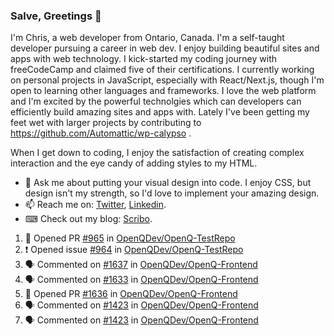 ### Salve, Greetings 👋

I'm Chris, a web developer from Ontario, Canada. I'm a self-taught developer pursuing a career in web dev. I enjoy building beautiful sites and apps with web technology.
I kick-started my coding journey with freeCodeCamp and claimed five of their certifications.  I currently working on personal projects in JavaScript, especially with React/Next.js, though I'm open to learning other languages and frameworks. I love the web platform and I'm excited by the powerful technolgies which can developers can efficiently build amazing sites and apps with. Lately I've been getting my feet wet with larger projects by contributing to https://github.com/Automattic/wp-calypso .

When I get down to coding, I enjoy the satisfaction of creating complex interaction and the eye candy of adding styles to my HTML. 

- 💬 Ask me about putting your visual design into code. I enjoy CSS, but design isn't my strength, so I'd love to implement your amazing design.
- 📫 Reach me on: [Twitter](https://twitter.com/Christo28120856), [Linkedin](https://www.linkedin.com/in/christopher-stevers-07b9a5204/).
- ⌨ Check out my blog: [Scribo](https://christopherstevers.cf).
<!--
**Christopher-Stevers/Christopher-Stevers** is a ✨ _special_ ✨ repository because its `README.md` (this file) appears on your GitHub profile.

Here are some ideas to get you started:

- 🔭 I’m currently working on ...
- 🌱 I’m currently learning ...
- 👯 I’m looking to collaborate on ...
- 🤔 I’m looking for help with ...
- 😄 Pronouns: ...
- ⚡ Fun fact: ...
-->

<!--START_SECTION:activity-->
1. 💪 Opened PR [#965](https://github.com/OpenQDev/OpenQ-TestRepo/pull/965) in [OpenQDev/OpenQ-TestRepo](https://github.com/OpenQDev/OpenQ-TestRepo)
2. ❗️ Opened issue [#964](https://github.com/OpenQDev/OpenQ-TestRepo/issues/964) in [OpenQDev/OpenQ-TestRepo](https://github.com/OpenQDev/OpenQ-TestRepo)
3. 🗣 Commented on [#1637](https://github.com/OpenQDev/OpenQ-Frontend/issues/1637) in [OpenQDev/OpenQ-Frontend](https://github.com/OpenQDev/OpenQ-Frontend)
4. 🗣 Commented on [#1633](https://github.com/OpenQDev/OpenQ-Frontend/issues/1633) in [OpenQDev/OpenQ-Frontend](https://github.com/OpenQDev/OpenQ-Frontend)
5. 💪 Opened PR [#1636](https://github.com/OpenQDev/OpenQ-Frontend/pull/1636) in [OpenQDev/OpenQ-Frontend](https://github.com/OpenQDev/OpenQ-Frontend)
6. 🗣 Commented on [#1423](https://github.com/OpenQDev/OpenQ-Frontend/issues/1423) in [OpenQDev/OpenQ-Frontend](https://github.com/OpenQDev/OpenQ-Frontend)
7. 🗣 Commented on [#1423](https://github.com/OpenQDev/OpenQ-Frontend/issues/1423) in [OpenQDev/OpenQ-Frontend](https://github.com/OpenQDev/OpenQ-Frontend)
<!--END_SECTION:activity-->

